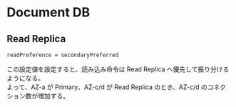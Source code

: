# Document DB

## Read Replica

```aws
readPreference = secondaryPreferred
```

この設定値を設定すると、読み込み命令は Read Replica へ優先して振り分けるようになる。  
よって、AZ-a が Primary、AZ-c/d が Read Replica のとき、AZ-c/d のコネクション数が増加する。
